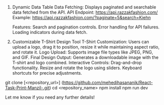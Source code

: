 1. Dynamic Data Table
   Data Fetching: Displays paginated and searchable data fetched from the API.
   API Endpoint: https://api.razzakfashion.com/
   Example: https://api.razzakfashion.com/?paginate=5&search=Kiehn

   Features:
   Search and pagination controls.
   Error handling for API failures.
   Loading indicators during data fetch.

2. Customizable T-Shirt Design Tool
   T-Shirt Customization: Users can upload a logo, drag it to position, resize it while maintaining aspect ratio, and rotate it.
   Logo Upload: Supports image file types like JPEG, PNG, and GIF.
   Final Design Output: Generates a downloadable image with the T-shirt and logo combined.
   Interactive Controls:
   Drag-and-drop functionality.
   Resize and rotate the logo using sliders.
   Keyboard shortcuts for precise adjustments.

<!-- Installation  -->

git clone [<repository_url>] (https://github.com/mehedihasananik/React-Task-Print-Manzil-.git)
cd <repository_name>
npm install
npm run dev

Let me know if you need any further details!
